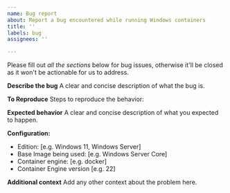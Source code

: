 ```yaml
---
name: Bug report
about: Report a bug encountered while running Windows containers
title: ''
labels: bug
assignees: ''

---
```


Please fill out _all the sections_ below for bug issues, otherwise it'll be closed as it won't be actionable for us to address.

**Describe the bug**
A clear and concise description of what the bug is.

**To Reproduce** 
Steps to reproduce the behavior:

**Expected behavior**
A clear and concise description of what you expected to happen.

**Configuration:**
 - Edition: [e.g. Windows 11, Windows Server]
- Base Image being used: [e.g. Windows Server Core]
 - Container engine: [e.g. docker]
 - Container Engine version [e.g. 22]

**Additional context**
Add any other context about the problem here.
